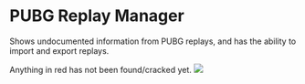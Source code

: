 # PUBG Replay Manager
Shows undocumented information from PUBG replays, and has the ability to import and export replays.

Anything in red has not been found/cracked yet.
![](https://i.imgur.com/fztJCl2.jpg)
